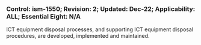 ### Control: ism-1550; Revision: 2; Updated: Dec-22; Applicability: ALL; Essential Eight: N/A
<p>ICT equipment disposal processes, and supporting ICT equipment disposal procedures, are developed, implemented and maintained.</p>